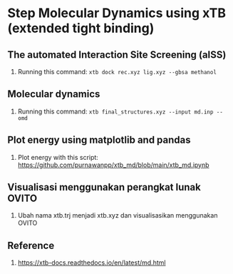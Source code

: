 # Step Molecular Dynamics using xTB (extended tight binding)

## The automated Interaction Site Screening (aISS)
1. Running this command: `xtb dock rec.xyz lig.xyz --gbsa methanol`

## Molecular dynamics 
1. Running this command: `xtb final_structures.xyz --input md.inp --omd`

## Plot energy using matplotlib and pandas 
1. Plot energy with this script: https://github.com/purnawanpp/xtb_md/blob/main/xtb_md.ipynb

## Visualisasi menggunakan perangkat lunak OVITO
1. Ubah nama xtb.trj menjadi xtb.xyz dan visualisasikan menggunakan OVITO

## Reference
1. https://xtb-docs.readthedocs.io/en/latest/md.html

